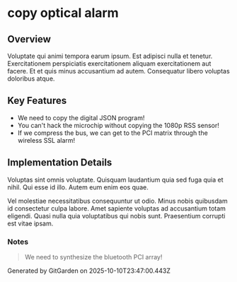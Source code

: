 # copy optical alarm

## Overview
Voluptate qui animi tempora earum ipsum. Est adipisci nulla et tenetur. Exercitationem perspiciatis exercitationem aliquam exercitationem aut facere. Et et quis minus accusantium ad autem. Consequatur libero voluptas doloribus atque.

## Key Features
- We need to copy the digital JSON program!
- You can't hack the microchip without copying the 1080p RSS sensor!
- If we compress the bus, we can get to the PCI matrix through the wireless SSL alarm!

## Implementation Details
Voluptas sint omnis voluptate. Quisquam laudantium quia sed fuga quia et nihil. Qui esse id illo. Autem eum enim eos quae.
 Vel molestiae necessitatibus consequuntur ut odio. Minus nobis quibusdam id consectetur culpa labore. Amet sapiente voluptas ad accusantium totam eligendi. Quasi nulla quia voluptatibus qui nobis sunt. Praesentium corrupti est vitae ipsam.

### Notes
> We need to synthesize the bluetooth PCI array!

Generated by GitGarden on 2025-10-10T23:47:00.443Z